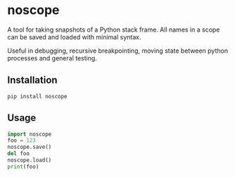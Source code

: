 # noscope
A tool for taking snapshots of a Python stack frame. All names in a scope can be saved and loaded with minimal syntax.

Useful in debugging, recursive breakpointing, moving state between python processes and general testing.

## Installation

`pip install noscope`


## Usage
```python
import noscope
foo = 123
noscope.save()
del foo
noscope.load()
print(foo)
```

